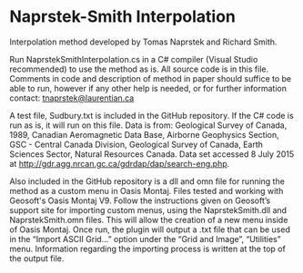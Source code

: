 # Naprstek-Smith Interpolation
Interpolation method developed by Tomas Naprstek and Richard Smith.

Run NaprstekSmithInterpolation.cs in a C# compiler (Visual Studio recommended) to use the method as is. All source code is in this file. Comments in code and description of method in paper should suffice to be able to run, however if any other help is needed, or for further information contact: tnaprstek@laurentian.ca

A test file, Sudbury.txt is included in the GitHub repository. If the C# code is run as is, it will run on this file. Data is from: Geological Survey of Canada, 1989, Canadian Aeromagnetic Data Base, Airborne Geophysics Section, GSC - Central Canada Division, Geological Survey of Canada, Earth Sciences Sector, Natural Resources Canada. Data set accessed 8 July 2015 at http://gdr.agg.nrcan.gc.ca/gdrdap/dap/search-eng.php.

Also included in the GitHub repository is a dll and omn file for running the method as a custom menu in Oasis Montaj. Files tested and working with Geosoft's Oasis Montaj V9. Follow the instructions given on Geosoft’s support site for importing custom menus, using the NaprstekSmith.dll and NaprstekSmith.omn files. This will allow the creation of a new menu inside of Oasis Montaj. Once run, the plugin will output a .txt file that can be used in the “Import ASCII Grid…” option under the “Grid and Image”, “Utilities” menu. Information regarding the importing process is written at the top of the output file.
